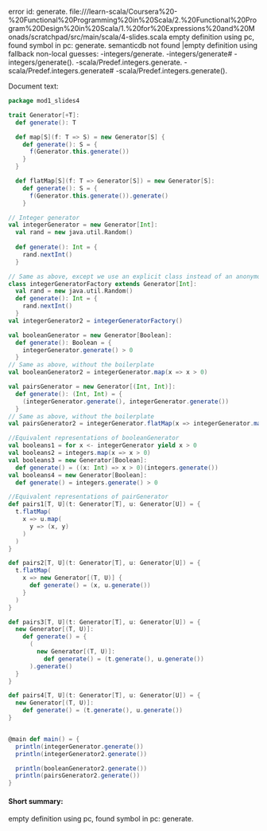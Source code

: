 error id: generate.
file://<WORKSPACE>/learn-scala/Coursera%20-%20Functional%20Programming%20in%20Scala/2.%20Functional%20Program%20Design%20in%20Scala/1.%20for%20Expressions%20and%20Monads/scratchpad/src/main/scala/4-slides.scala
empty definition using pc, found symbol in pc: generate.
semanticdb not found
|empty definition using fallback
non-local guesses:
	 -integers/generate.
	 -integers/generate#
	 -integers/generate().
	 -scala/Predef.integers.generate.
	 -scala/Predef.integers.generate#
	 -scala/Predef.integers.generate().

Document text:

```scala
package mod1_slides4

trait Generator[+T]:
  def generate(): T

  def map[S](f: T => S) = new Generator[S] {
    def generate(): S = {
      f(Generator.this.generate())
    }
  }

  def flatMap[S](f: T => Generator[S]) = new Generator[S]:
    def generate(): S = { 
      f(Generator.this.generate()).generate()
    }

// Integer generator
val integerGenerator = new Generator[Int]: 
  val rand = new java.util.Random()
  
  def generate(): Int = {
    rand.nextInt()
  }

// Same as above, except we use an explicit class instead of an anonymous class
class integerGeneratorFactory extends Generator[Int]:
  val rand = new java.util.Random()
  def generate(): Int = {
    rand.nextInt()
  }
val integerGenerator2 = integerGeneratorFactory()

val booleanGenerator = new Generator[Boolean]:
  def generate(): Boolean = {
    integerGenerator.generate() > 0
  }
// Same as above, without the boilerplate
val booleanGenerator2 = integerGenerator.map(x => x > 0)

val pairsGenerator = new Generator[(Int, Int)]:
  def generate(): (Int, Int) = {
    (integerGenerator.generate(), integerGenerator.generate())
  }
// Same as above, without the boilerplate
val pairsGenerator2 = integerGenerator.flatMap(x => integerGenerator.map(y => (x,y)))

//Equivalent representations of booleanGenerator
val booleans1 = for x <- integerGenerator yield x > 0
val booleans2 = integers.map(x => x > 0)
val booleans3 = new Generator[Boolean]:
  def generate() = ((x: Int) => x > 0)(integers.generate())
val booleans4 = new Generator[Boolean]:
  def generate() = integers.generate() > 0

//Equivalent representations of pairGenerator
def pairs1[T, U](t: Generator[T], u: Generator[U]) = {
  t.flatMap(
    x => u.map(
      y => (x, y)
    )
  )
}

def pairs2[T, U](t: Generator[T], u: Generator[U]) = {
  t.flatMap(
    x => new Generator[(T, U)] { 
      def generate() = (x, u.generate()) 
    }
  )
}

def pairs3[T, U](t: Generator[T], u: Generator[U]) = {
  new Generator[(T, U)]:
    def generate() = {
      (
        new Generator[(T, U)]: 
          def generate() = (t.generate(), u.generate())
      ).generate()
  }
}

def pairs4[T, U](t: Generator[T], u: Generator[U]) = {
  new Generator[(T, U)]:
    def generate() = (t.generate(), u.generate())
}


@main def main() = {
  println(integerGenerator.generate())
  println(integerGenerator2.generate())

  println(booleanGenerator2.generate())
  println(pairsGenerator2.generate())
}
```

#### Short summary: 

empty definition using pc, found symbol in pc: generate.